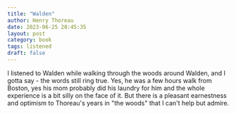 ```yaml
---
title: "Walden"
author: Henry Thoreau
date: 2023-06-25 20:45:35
layout: post
category: book
tags: listened
draft: false
---
```


I listened to Walden while walking through the woods around Walden, and I gotta say - the words still ring true. Yes, he was a few hours walk from Boston, yes his mom probably did his laundry for him and the whole experience is a bit silly on the face of it. But there is a pleasant earnestness and optimism to Thoreau's years in "the woods" that I can't help but admire. 
